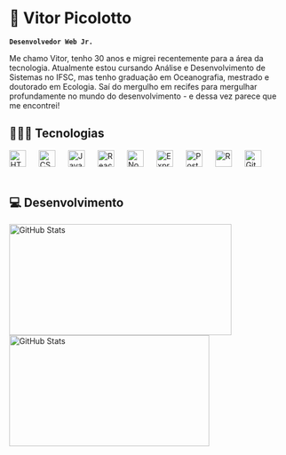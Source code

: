 # 🤿 Vitor Picolotto

**`Desenvolvedor Web Jr.`**

Me chamo Vitor, tenho 30 anos e migrei recentemente para a área da tecnologia. Atualmente estou cursando Análise e Desenvolvimento de Sistemas no IFSC, mas tenho graduação em Oceanografia, mestrado e doutorado em Ecologia. Saí do mergulho em recifes para mergulhar profundamente no mundo do desenvolvimento - e dessa vez parece que me encontrei!



## 👨🏻‍💻 Tecnologias

<img 
    align="left" 
    alt="HTML"
    title="HTML" 
    width="30px" 
    style="padding-right: 20px;" 
    src="https://cdn.jsdelivr.net/gh/devicons/devicon@latest/icons/html5/html5-original.svg" 
/>
<img 
    align="left" 
    alt="CSS" 
    title="CSS"
    width="30px" 
    style="padding-right: 20px;" 
    src="https://cdn.jsdelivr.net/gh/devicons/devicon@latest/icons/css3/css3-original.svg" 
/>
<img 
    align="left" 
    alt="JavaScript" 
    title="JavaScript"
    width="30px" 
    style="padding-right: 20px;" 
    src="https://cdn.jsdelivr.net/gh/devicons/devicon@latest/icons/javascript/javascript-original.svg" 
/>
<img 
    align="left" 
    alt="React"
    title="React" 
    width="30px" 
    style="padding-right: 20px;" 
    src="https://cdn.jsdelivr.net/gh/devicons/devicon@latest/icons/react/react-original.svg" 
/>
<img 
    align="left" 
    alt="Node.js"
    title="Node.js" 
    width="30px" 
    style="padding-right: 20px;" 
    src="https://cdn.jsdelivr.net/gh/devicons/devicon@latest/icons/nodejs/nodejs-original.svg" 
/>
<img 
    align="left" 
    alt="Express"
    title="Express" 
    width="30px" 
    style="padding-right: 20px;" 
    src="https://cdn.jsdelivr.net/gh/devicons/devicon@latest/icons/express/express-original.svg"
/>
<img 
    align="left" 
    alt="PostgreSQL"
    title="PostgreSQL" 
    width="30px" 
    style="padding-right: 20px;" 
    src="https://cdn.jsdelivr.net/gh/devicons/devicon@latest/icons/postgresql/postgresql-original.svg"
/>
<img 
    align="left" 
    alt="R"
    title="R" 
    width="30px" 
    style="padding-right: 20px;" 
     src="https://cdn.jsdelivr.net/gh/devicons/devicon@latest/icons/r/r-original.svg"
/>
<img 
    align="left" 
    alt="Git"
    title="Git" 
    width="30px" 
    style="padding-right: 20px;" 
    src="https://cdn.jsdelivr.net/gh/devicons/devicon@latest/icons/git/git-original.svg"
/>

<br/>
<br/>
<br/>

## 💻 Desenvolvimento

<p>
  <img 
    align="left" 
    alt="GitHub Stats" 
    width = "400"
    height="200" 
    style="padding-right: 10px;" 
    src="https://github-readme-stats.vercel.app/api?username=vitorpicolotto&show_icons=true&theme=tokyonight&include_all_commits=true&locale=pt-br" 
  />

<img 
      align="left" 
      alt="GitHub Stats" 
      width = "360"
      height="200" 
      src="https://github-readme-stats.vercel.app/api/top-langs/?username=vitorpicolotto&theme=tokyonight&layout=compact&custom_title=Tecnologias&langs_count=9" 
  />

</p>
